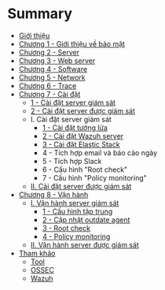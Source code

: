 # Summary

* [Giới thiệu](README.md)
* [Chương 1 - Giới thiệu về bảo mật](chuong-1-gioi-thieu-ve-bao-mat.md)
* [Chương 2 - Server](chuong-2-server.md)
* [Chương 3 - Web server](chuong-3-web-server.md)
* [Chương 4 - Software](chuong-4-software.md)
* [Chương 5 - Network](chuong-5-network.md)
* [Chương 6 - Trace](chuong-6-trace.md)
* [Chương 7 - Cài đặt](chuong-7-cai-dat.md)
  * [1 - Cài đặt server giám sát](chuong-7-cai-dat/1-cai-dat-server-giam-sat.md)
  * [2 - Cài đặt server được giám sát ](chuong-7-cai-dat/2-cai-dat-server-duoc-giam-sat.md)
  * I. Cài đặt server giám sát
    * [1 - Cài đặt tường lửa](chuong-7-cai-dat/1-cai-dat-tuong-lua.md)
    * [2 - Cài đặt Wazuh server](chuong-7-cai-dat/2-cai-dat-wazuh-server.md)
    * [3 - Cài đặt Elastic Stack](chuong-7-cai-dat/3-cai-dat-elastic-stack.md)
    * 4 - Tích hợp email và báo cáo ngày 
    * 5 - Tích hợp Slack
    * 6 - Cấu hình "Root check"
    * 7 - Cấu hình "Policy monitoring"
  * [II. Cài đặt server được giám sát](chuong-7-cai-dat/ii-cai-dat-server-duoc-giam-sat.md)
* [Chương 8 - Vận hành](chuong-8-van-hanh.md)
  * [I. Vận hành server giám sát](chuong-8-van-hanh/i-van-hanh-server-giam-sat.md)
    * [1 - Cấu hình tập trung](chuong-8-van-hanh/i-van-hanh-server-giam-sat/1-cau-hinh-tap-trung.md)
    * [2 - Cập nhật outdate agent](chuong-8-van-hanh/i-van-hanh-server-giam-sat/2-cap-nhat-outdate-agent.md)
    * [3 - Root check](chuong-8-van-hanh/i-van-hanh-server-giam-sat/3-root-check.md)
    * [4 - Policy monitoring ](chuong-8-van-hanh/i-van-hanh-server-giam-sat/4-policy-monitoring.md)
  * [II. Vận hành server được giám sát](chuong-8-van-hanh/ii-van-hanh-server-duoc-giam-sat.md)
* [Tham khảo](tham-khao.md)
  * [Tool](tham-khao/tool.md)
  * [OSSEC](tham-khao/ossec.md)
  * [Wazuh](tham-khao/wazuh.md)

